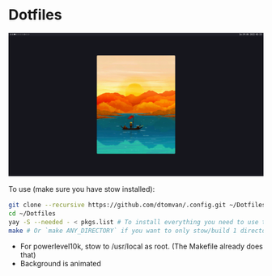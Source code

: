 # Dotfiles

![screenshot](screenshot.png)

To use (make sure you have stow installed):
```sh
git clone --recursive https://github.com/dtomvan/.config.git ~/Dotfiles
cd ~/Dotfiles
yay -S --needed - < pkgs.list # To install everything you need to use these dotfiles, hopefully
make # Or `make ANY_DIRECTORY` if you want to only stow/build 1 directory.
```
- For powerlevel10k, stow to /usr/local as root. (The Makefile already does that)
- Background is animated
